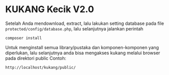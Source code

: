 **KUKANG Kecik V2.0**
=====================

Setelah Anda mendownload, extract, lalu lakukan setting database pada file `protected/config/database.php`, lalu selanjutnya jalankan perintah

```shell
composer install
```

Untuk menginstall semua library/pustaka dan komponen-komponen yang diperlukan, lalu selanjutnya anda bisa mengakses kukang melalui browser pada direktori public
Contoh:

```
http://localhost/kukang/public/
```
